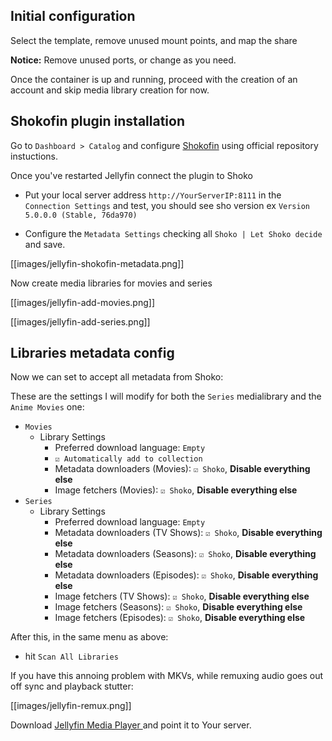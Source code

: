 ## Initial configuration

Select the template, remove unused mount points, and map the share

**Notice:** Remove unused ports, or change as you need.

Once the container is up and running, proceed with the creation of an account and skip media library creation for now.

## Shokofin plugin installation

Go to `Dashboard > Catalog` and configure [Shokofin](https://github.com/ShokoAnime/Shokofin) using official repository instuctions.

Once you've restarted Jellyfin connect the plugin to Shoko 
- Put your local server address `http://YourServerIP:8111` in the `Connection Settings` and test, you should see sho version ex `Version 5.0.0.0 (Stable, 76da970)`

- Configure the `Metadata Settings` checking all `Shoko | Let Shoko decide` and save.

[[images/jellyfin-shokofin-metadata.png]]

Now create media libraries for movies and series

[[images/jellyfin-add-movies.png]]

[[images/jellyfin-add-series.png]]

## Libraries metadata config

Now we can set to accept all metadata from Shoko:

These are the settings I will modify for both the `Series` medialibrary and the `Anime Movies` one:

- `Movies`
  - Library Settings
    - Preferred download language: `Empty`
    - `☑️ Automatically add to collection`
    - Metadata downloaders (Movies): `☑️ Shoko`, **Disable everything else**
    - Image fetchers (Movies): `☑️ Shoko`, **Disable everything else**
- `Series`
  - Library Settings
    - Preferred download language: `Empty`
    - Metadata downloaders (TV Shows): `☑️ Shoko`, **Disable everything else**
    - Metadata downloaders (Seasons): `☑️ Shoko`, **Disable everything else**
    - Metadata downloaders (Episodes): `☑️ Shoko`, **Disable everything else**
    - Image fetchers (TV Shows): `☑️ Shoko`, **Disable everything else**
    - Image fetchers (Seasons): `☑️ Shoko`, **Disable everything else**
    - Image fetchers (Episodes): `☑️ Shoko`, **Disable everything else**

After this, in the same menu as above:

- hit `Scan All Libraries`

If you have this annoing problem with MKVs, while remuxing audio goes out off sync and playback stutter:

[[images/jellyfin-remux.png]]

Download [Jellyfin Media Player
](https://github.com/jellyfin/jellyfin-media-player) and point it to Your server.